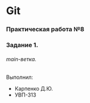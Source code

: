 # Git
### Практическая работа №8
### Задание 1.
###### main-ветка. 

Выполнил:
* Карпенко Д.Ю.
* УВП-313
